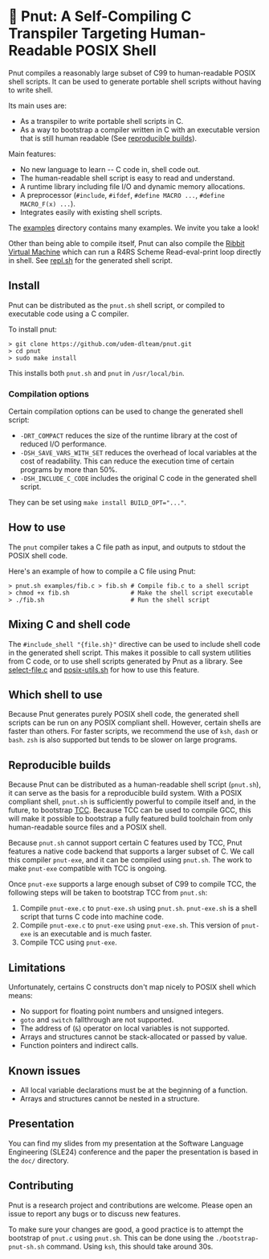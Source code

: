 # 🥜 Pnut: A Self-Compiling C Transpiler Targeting Human-Readable POSIX Shell

Pnut compiles a reasonably large subset of C99 to human-readable POSIX shell
scripts. It can be used to generate portable shell scripts without having to
write shell.

Its main uses are:

- As a transpiler to write portable shell scripts in C.
- As a way to bootstrap a compiler written in C with an executable version that is still human readable (See [reproducible builds](#reproducible-builds)).

Main features:

- No new language to learn -- C code in, shell code out.
- The human-readable shell script is easy to read and understand.
- A runtime library including file I/O and dynamic memory allocations.
- A preprocessor (`#include`, `#ifdef`, `#define MACRO ...`, `#define MACRO_F(x) ...`).
- Integrates easily with existing shell scripts.

The [examples](examples/compiled) directory contains many examples.
We invite you take a look!

Other than being able to compile itself, Pnut can also compile the [Ribbit
Virtual Machine](https://github.com/udem-dlteam/ribbit) which can run a R4RS
Scheme Read-eval-print loop directly in shell. See
[repl.sh](examples/compiled/repl.sh) for the generated shell script.

## Install

Pnut can be distributed as the `pnut.sh` shell script, or compiled to executable
code using a C compiler.

To install pnut:

```shell
> git clone https://github.com/udem-dlteam/pnut.git
> cd pnut
> sudo make install
```

This installs both `pnut.sh` and `pnut` in `/usr/local/bin`.

### Compilation options

Certain compilation options can be used to change the generated shell script:

- `-DRT_COMPACT` reduces the size of the runtime library at the
  cost of reduced I/O performance.
- `-DSH_SAVE_VARS_WITH_SET` reduces the overhead of local variables at the cost
  of readability. This can reduce the execution time of certain programs by more
  than 50%.
- `-DSH_INCLUDE_C_CODE` includes the original C code in the generated shell
  script.

They can be set using `make install BUILD_OPT="..."`.

## How to use

The `pnut` compiler takes a C file path as input, and outputs to stdout the
POSIX shell code.

Here's an example of how to compile a C file using Pnut:

```shell
> pnut.sh examples/fib.c > fib.sh # Compile fib.c to a shell script
> chmod +x fib.sh                 # Make the shell script executable
> ./fib.sh                        # Run the shell script
```

## Mixing C and shell code

The `#include_shell "{file.sh}"` directive can be used to include shell code in
the generated shell script. This makes it possible to call system utilities from
C code, or to use shell scripts generated by Pnut as a library. See
[select-file.c](examples/select-file.c) and [posix-utils.sh](posix-utils.sh) for
how to use this feature.

## Which shell to use

Because Pnut generates purely POSIX shell code, the generated shell scripts
can be run on any POSIX compliant shell. However, certain shells are faster than
others. For faster scripts, we recommend the use of `ksh`, `dash` or `bash`.
`zsh` is also supported but tends to be slower on large programs.

## Reproducible builds

Because Pnut can be distributed as a human-readable shell script (`pnut.sh`), it
can serve as the basis for a reproducible build system. With a POSIX compliant
shell, `pnut.sh` is sufficiently powerful to compile itself and, in the future,
to bootstrap [TCC](https://bellard.org/tcc/). Because TCC can be used to compile
GCC, this will make it possible to bootstrap a fully featured build toolchain
from only human-readable source files and a POSIX shell.

Because `pnut.sh` cannot support certain C features used by TCC, Pnut features
a native code backend that supports a larger subset of C. We call this
compiler `pnut-exe`, and it can be compiled using `pnut.sh`. The work to make
`pnut-exe` compatible with TCC is ongoing.

Once `pnut-exe` supports a large enough subset of C99 to compile TCC, the
following steps will be taken to bootstrap TCC from `pnut.sh`:

1. Compile `pnut-exe.c` to `pnut-exe.sh` using `pnut.sh`. `pnut-exe.sh` is a shell script that turns C code into machine code.
2. Compile `pnut-exe.c` to `pnut-exe` using `pnut-exe.sh`. This version of `pnut-exe` is an executable and is much faster.
3. Compile TCC using `pnut-exe`.

## Limitations

Unfortunately, certains C constructs don't map nicely to POSIX shell which means:

- No support for floating point numbers and unsigned integers.
- `goto` and `switch` fallthrough are not supported.
- The address of (`&`) operator on local variables is not supported.
- Arrays and structures cannot be stack-allocated or passed by value.
- Function pointers and indirect calls.

## Known issues

- All local variable declarations must be at the beginning of a function.
- Arrays and structures cannot be nested in a structure.

## Presentation

You can find my slides from my presentation at the Software Language Engineering
(SLE24) conference and the paper the presentation is based in the `doc/`
directory.

## Contributing

Pnut is a research project and contributions are welcome. Please open an issue
to report any bugs or to discuss new features.

To make sure your changes are good, a good practice is to attempt the bootstrap
of `pnut.c` using `pnut.sh`. This can be done using the `./bootstrap-pnut-sh.sh`
command. Using `ksh`, this should take around 30s.

